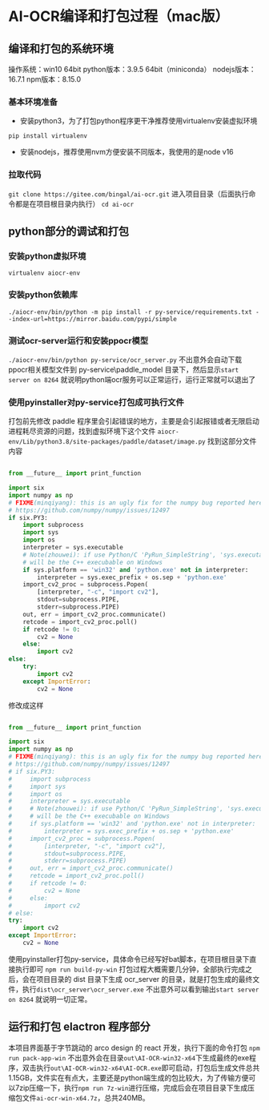 # AI-OCR编译和打包过程（mac版）

## 编译和打包的系统环境
操作系统：win10 64bit
python版本：3.9.5 64bit（miniconda）
nodejs版本：16.7.1
npm版本：8.15.0
### 基本环境准备

- 安装python3，为了打包python程序更干净推荐使用virtualenv安装虚拟环境

`pip install virtualenv`

- 安装nodejs，推荐使用nvm方便安装不同版本，我使用的是node v16
### 拉取代码
`git clone https://gitee.com/bingal/ai-ocr.git`
进入项目目录（后面执行命令都是在项目根目录内执行）
`cd ai-ocr`
## python部分的调试和打包
### 安装python虚拟环境
`virtualenv aiocr-env`
### 安装python依赖库
`./aiocr-env/bin/python -m pip install -r py-service/requirements.txt --index-url=https://mirror.baidu.com/pypi/simple`
### 测试ocr-server运行和安装ppocr模型
`./aiocr-env/bin/python py-service/ocr_server.py`
不出意外会自动下载ppocr相关模型文件到 py-service\paddle_model 目录下，然后显示`start server on 8264` 就说明python端ocr服务可以正常运行，运行正常就可以退出了
### 使用pyinstaller对py-service打包成可执行文件
打包前先修改 paddle 程序里会引起错误的地方，主要是会引起报错或者无限启动进程耗尽资源的问题，找到虚拟环境下这个文件
`aiocr-env/Lib/python3.8/site-packages/paddle/dataset/image.py`
找到这部分文件内容
```python

from __future__ import print_function

import six
import numpy as np
# FIXME(minqiyang): this is an ugly fix for the numpy bug reported here
# https://github.com/numpy/numpy/issues/12497
if six.PY3:
    import subprocess
    import sys
    import os
    interpreter = sys.executable
    # Note(zhouwei): if use Python/C 'PyRun_SimpleString', 'sys.executable'
    # will be the C++ execubable on Windows
    if sys.platform == 'win32' and 'python.exe' not in interpreter:
        interpreter = sys.exec_prefix + os.sep + 'python.exe'
    import_cv2_proc = subprocess.Popen(
        [interpreter, "-c", "import cv2"],
        stdout=subprocess.PIPE,
        stderr=subprocess.PIPE)
    out, err = import_cv2_proc.communicate()
    retcode = import_cv2_proc.poll()
    if retcode != 0:
        cv2 = None
    else:
        import cv2
else:
    try:
        import cv2
    except ImportError:
        cv2 = None
```
修改成这样
```python

from __future__ import print_function

import six
import numpy as np
# FIXME(minqiyang): this is an ugly fix for the numpy bug reported here
# https://github.com/numpy/numpy/issues/12497
# if six.PY3:
#     import subprocess
#     import sys
#     import os
#     interpreter = sys.executable
#     # Note(zhouwei): if use Python/C 'PyRun_SimpleString', 'sys.executable'
#     # will be the C++ execubable on Windows
#     if sys.platform == 'win32' and 'python.exe' not in interpreter:
#         interpreter = sys.exec_prefix + os.sep + 'python.exe'
#     import_cv2_proc = subprocess.Popen(
#         [interpreter, "-c", "import cv2"],
#         stdout=subprocess.PIPE,
#         stderr=subprocess.PIPE)
#     out, err = import_cv2_proc.communicate()
#     retcode = import_cv2_proc.poll()
#     if retcode != 0:
#         cv2 = None
#     else:
#         import cv2
# else:
try:
    import cv2
except ImportError:
    cv2 = None
```
使用pyinstaller打包py-service，具体命令已经写好bat脚本，在项目根目录下直接执行即可
`npm run build-py-win`
打包过程大概需要几分钟，全部执行完成之后，会在项目目录的 dist 目录下生成 ocr_server 的目录，就是打包生成的最终文件，执行`dist\ocr_server\ocr_server.exe` 不出意外可以看到输出`start server on 8264` 就说明一切正常。
## 运行和打包 elactron 程序部分
本项目界面基于字节跳动的 arco design 的 react 开发，执行下面的命令打包
`npm run pack-app-win`
不出意外会在目录`out\AI-OCR-win32-x64`下生成最终的exe程序，双击执行`out\AI-OCR-win32-x64\AI-OCR.exe`即可启动，打包后生成文件总共1.15GB，文件实在有点大，主要还是python端生成的包比较大，为了传输方便可以7zip压缩一下，执行`npm run 7z-win`进行压缩，完成后会在项目目录下生成压缩包文件`ai-ocr-win-x64.7z`，总共240MB。
